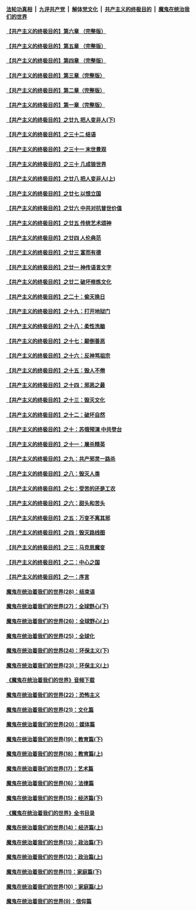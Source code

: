 ####  [法轮功真相](../../../../basic/blob/master/README.md?t=05081101) &nbsp;|&nbsp; [九评共产党](../../../../9ping.md/blob/master/README.md?t=05081101) &nbsp;|&nbsp; [解体党文化](../../../../jtdwh.md/blob/master/README.md?t=05081101)  &nbsp;|&nbsp; [共产主义的终极目的](../../../../gczydzjmd.md/blob/master/README.md?t=05081101) &nbsp;|&nbsp; [魔鬼在统治我们的世界](../../../../mgztzwmdsj.md/blob/master/README.md?t=05081101) 

#### [【共产主义的终极目的】第六章 （完整版）](../pages/nsc422/n11428913.md?t=05081101) 

#### [【共产主义的终极目的】第五章 （完整版）](../pages/nsc422/n11428912.md?t=05081101) 

#### [【共产主义的终极目的】第四章 （完整版）](../pages/nsc422/n11428907.md?t=05081101) 

#### [【共产主义的终极目的】第三章（完整版）](../pages/nsc422/n11428848.md?t=05081101) 

#### [【共产主义的终极目的】第二章（完整版）](../pages/nsc422/n11428831.md?t=05081101) 

#### [【共产主义的终极目的】第一章（完整版）](../pages/nsc422/n11417651.md?t=05081101) 

#### [【共产主义的终极目的】之廿九 把人变非人(下)](../pages/nsc422/n11344140.md?t=05081101) 

#### [【共产主义的终极目的】之三十二 结语](../pages/nsc422/n11360535.md?t=05081101) 

#### [【共产主义的终极目的】之三十一 末世景观](../pages/nsc422/n11351129.md?t=05081101) 

#### [【共产主义的终极目的】之三十 几成狼世界](../pages/nsc422/n11348280.md?t=05081101) 

#### [【共产主义的终极目的】之廿八 把人变非人(上)](../pages/nsc422/n11340492.md?t=05081101) 

#### [【共产主义的终极目的】之廿七 以恨立国](../pages/nsc422/n11336944.md?t=05081101) 

#### [【共产主义的终极目的】之廿六 中共对抗普世价值](../pages/nsc422/n11324785.md?t=05081101) 

#### [【共产主义的终极目的】之廿五 传统艺术颂神](../pages/nsc422/n11296396.md?t=05081101) 

#### [【共产主义的终极目的】之廿四 人伦典范](../pages/nsc422/n11296397.md?t=05081101) 

#### [【共产主义的终极目的】之廿三 富而有德](../pages/nsc422/n11283598.md?t=05081101) 

#### [【共产主义的终极目的】之廿一 神传语言文字](../pages/nsc422/n11263265.md?t=05081101) 

#### [【共产主义的终极目的】之廿二 破坏修炼文化](../pages/nsc422/n11245728.md?t=05081101) 

#### [【共产主义的终极目的】之二十：偷天换日](../pages/nsc422/n11238846.md?t=05081101) 

#### [【共产主义的终极目的】之十九：打开地狱门](../pages/nsc422/n11206376.md?t=05081101) 

#### [【共产主义的终极目的】之十八：柔性洗脑](../pages/nsc422/n11199994.md?t=05081101) 

#### [【共产主义的终极目的】之十七：颠倒善恶](../pages/nsc422/n11179782.md?t=05081101) 

#### [【共产主义的终极目的】之十六：反神骂祖宗](../pages/nsc422/n11166798.md?t=05081101) 

#### [【共产主义的终极目的】之十五：毁人不倦](../pages/nsc422/n11166792.md?t=05081101) 

#### [【共产主义的终极目的】之十四：邪恶之最](../pages/nsc422/n11150249.md?t=05081101) 

#### [【共产主义的终极目的】之十三：毁灭文化](../pages/nsc422/n11135227.md?t=05081101) 

#### [【共产主义的终极目的】之十二：破坏自然](../pages/nsc422/n11135214.md?t=05081101) 

#### [【共产主义的终极目的】之十：苏俄预演 中共登台](../pages/nsc422/n11118424.md?t=05081101) 

#### [【共产主义的终极目的】之十一：屠杀精英](../pages/nsc422/n11118442.md?t=05081101) 

#### [【共产主义的终极目的】之九：共产邪灵一路杀](../pages/nsc422/n11114139.md?t=05081101) 

#### [【共产主义的终极目的】之八：毁灭人类](../pages/nsc422/n11108503.md?t=05081101) 

#### [【共产主义的终极目的】之七：受苦的还是工农](../pages/nsc422/n11101809.md?t=05081101) 

#### [【共产主义的终极目的】之六：甜头和苦头](../pages/nsc422/n11096971.md?t=05081101) 

#### [【共产主义的终极目的】之五：万变不离其邪](../pages/nsc422/n11091285.md?t=05081101) 

#### [【共产主义的终极目的】之四：毁灭路线图](../pages/nsc422/n11086284.md?t=05081101) 

#### [【共产主义的终极目的】之三：马克思魔变](../pages/nsc422/n11061941.md?t=05081101) 

#### [【共产主义的终极目的】之二：中心之国](../pages/nsc422/n11047728.md?t=05081101) 

#### [【共产主义的终极目的】之一：序言](../pages/nsc422/n11086077.md?t=05081101) 

#### [魔鬼在统治着我们的世界(28)：结束语](../pages/nsc422/n10936246.md?t=05081101) 

#### [魔鬼在统治着我们的世界(27)：全球野心(下)](../pages/nsc422/n10928319.md?t=05081101) 

#### [魔鬼在统治着我们的世界(26)：全球野心(上)](../pages/nsc422/n10900318.md?t=05081101) 

#### [魔鬼在统治着我们的世界(25)：全球化](../pages/nsc422/n10788205.md?t=05081101) 

#### [魔鬼在统治着我们的世界(24)：环保主义(下)](../pages/nsc422/n10695307.md?t=05081101) 

#### [魔鬼在统治着我们的世界(23)：环保主义(上)](../pages/nsc422/n10688613.md?t=05081101) 

#### [《魔鬼在统治着我们的世界》音频下载](../pages/nsc422/n10635553.md?t=05081101) 

#### [魔鬼在统治着我们的世界(22)：恐怖主义](../pages/nsc422/n10614727.md?t=05081101) 

#### [魔鬼在统治着我们的世界(21)：文化篇](../pages/nsc422/n10597706.md?t=05081101) 

#### [魔鬼在统治着我们的世界(20)：媒体篇](../pages/nsc422/n10586579.md?t=05081101) 

#### [魔鬼在统治着我们的世界(19)：教育篇(下)](../pages/nsc422/n10564808.md?t=05081101) 

#### [魔鬼在统治着我们的世界(18)：教育篇(上)](../pages/nsc422/n10526970.md?t=05081101) 

#### [魔鬼在统治着我们的世界(17)：艺术篇](../pages/nsc422/n10499093.md?t=05081101) 

#### [魔鬼在统治着我们的世界(16)：法律篇](../pages/nsc422/n10485969.md?t=05081101) 

#### [魔鬼在统治着我们的世界(15)：经济篇(下)](../pages/nsc422/n10469975.md?t=05081101) 

#### [《魔鬼在统治着我们的世界》全书目录](../pages/nsc422/n10464261.md?t=05081101) 

#### [魔鬼在统治着我们的世界(14)：经济篇(上)](../pages/nsc422/n10457370.md?t=05081101) 

#### [魔鬼在统治着我们的世界(13)：政治篇(下)](../pages/nsc422/n10448270.md?t=05081101) 

#### [魔鬼在统治着我们的世界(12)：政治篇(上)](../pages/nsc422/n10444576.md?t=05081101) 

#### [魔鬼在统治着我们的世界(11)：家庭篇(下)](../pages/nsc422/n10440961.md?t=05081101) 

#### [魔鬼在统治着我们的世界(10)：家庭篇(上)](../pages/nsc422/n10435448.md?t=05081101) 

#### [魔鬼在统治着我们的世界(9)：信仰篇](../pages/nsc422/n10432159.md?t=05081101) 

